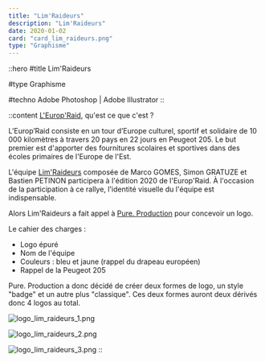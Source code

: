 ```yaml
---
title: "Lim'Raideurs"
description: "Lim'Raideurs"
date: 2020-01-02
card: "card_lim_raideurs.png"
type: "Graphisme"
---
```


::hero
#title
Lim'Raideurs

#type
Graphisme

#techno
Adobe Photoshop | Adobe Illustrator
::

::content
[L'Europ'Raid](https://www.europraid.fr/), qu'est ce que c'est ?  

L’Europ’Raid consiste en un tour d’Europe culturel, sportif et solidaire de 10 000 kilomètres à travers 20 pays en 22 jours en Peugeot 205. Le but premier est d'apporter des fournitures scolaires et sportives dans des écoles primaires de l'Europe de l'Est.

L'équipe [Lim'Raideurs](https://www.leetchi.com/c/limraideurs-europraid-2020) composée de Marco GOMES, Simon GRATUZE et Bastien PETINON participera à l'édition 2020 de l'Europ'Raid. À l'occasion de la participation à ce rallye, l'identité visuelle du l'équipe est indispensable.

Alors Lim'Raideurs a fait appel à [Pure. Production](https://www.instagram.com/pure.laprod/) pour concevoir un logo.

Le cahier des charges :
- Logo épuré
- Nom de l'équipe
- Couleurs : bleu et jaune (rappel du drapeau européen)
- Rappel de la Peugeot 205

Pure. Production a donc décidé de créer deux formes de logo, un style "badge" et un autre plus "classique". Ces deux formes auront deux dérivés donc 4 logos au total.

![logo_lim_raideurs_1.png](/content/logo_lim_raideurs_1.png)

![logo_lim_raideurs_2.png](/content/logo_lim_raideurs_2.png)

![logo_lim_raideurs_3.png](/content/logo_lim_raideurs_3.png)
::